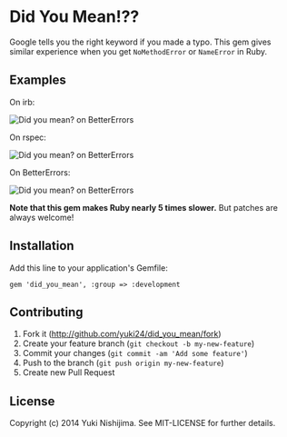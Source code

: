 # Did You Mean!??

Google tells you the right keyword if you made a typo. This gem gives similar experience when you get `NoMethodError` or `NameError` in Ruby.

## Examples

On irb:

![Did you mean? on BetterErrors](https://raw2.github.com/yuki24/did_you_mean/bea95e49d161f698c13cdfa56b917b904c98a762/docs/irb_example.png)

On rspec:

![Did you mean? on BetterErrors](https://raw2.github.com/yuki24/did_you_mean/bea95e49d161f698c13cdfa56b917b904c98a762/docs/rspec_example.png)

On BetterErrors:

![Did you mean? on BetterErrors](https://raw2.github.com/yuki24/did_you_mean/bea95e49d161f698c13cdfa56b917b904c98a762/docs/better_errors_example.png)

**Note that this gem makes Ruby nearly 5 times slower.** But patches are always welcome!

## Installation

Add this line to your application's Gemfile:

```
gem 'did_you_mean', :group => :development
```

## Contributing

1. Fork it (http://github.com/yuki24/did_you_mean/fork)
2. Create your feature branch (`git checkout -b my-new-feature`)
3. Commit your changes (`git commit -am 'Add some feature'`)
4. Push to the branch (`git push origin my-new-feature`)
5. Create new Pull Request

## License

Copyright (c) 2014 Yuki Nishijima. See MIT-LICENSE for further details.
